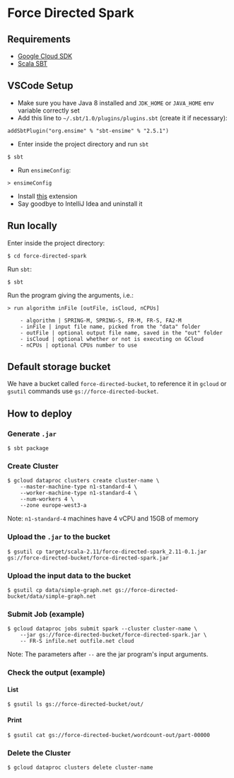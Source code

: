 # Force Directed Spark

## Requirements

- [Google Cloud SDK](https://cloud.google.com/sdk/)
- [Scala SBT](https://www.scala-sbt.org/)

## VSCode Setup

- Make sure you have Java 8 installed and `JDK_HOME` or `JAVA_HOME` env variable correctly set
- Add this line to `~/.sbt/1.0/plugins/plugins.sbt` (create it if necessary):

```
addSbtPlugin("org.ensime" % "sbt-ensime" % "2.5.1")
```

- Enter inside the project directory and run `sbt`

```
$ sbt
```

- Run `ensimeConfig`:

```
> ensimeConfig
```

- Install [this](https://marketplace.visualstudio.com/items?itemName=dragos.scala-lsp) extension
- Say goodbye to IntelliJ Idea and uninstall it

## Run locally

Enter inside the project directory:

```
$ cd force-directed-spark
```

Run `sbt`:

```
$ sbt
```

Run the program giving the arguments, i.e.:

```
> run algorithm inFile [outFile, isCloud, nCPUs]

    - algorithm | SPRING-M, SPRING-S, FR-M, FR-S, FA2-M
    - inFile | input file name, picked from the "data" folder
    - outFile | optional output file name, saved in the "out" folder
    - isCloud | optional whether or not is executing on GCloud
    - nCPUs | optional CPUs number to use
```

## Default storage bucket

We have a bucket called `force-directed-bucket`, to reference it in `gcloud` or `gsutil` commands use `gs://force-directed-bucket`.

## How to deploy

### Generate `.jar`

```
$ sbt package
```

### Create Cluster

```
$ gcloud dataproc clusters create cluster-name \
    --master-machine-type n1-standard-4 \
    --worker-machine-type n1-standard-4 \
    --num-workers 4 \
    --zone europe-west3-a
```
Note: `n1-standard-4` machines have 4 vCPU and 15GB of memory

### Upload the `.jar` to the bucket

```
$ gsutil cp target/scala-2.11/force-directed-spark_2.11-0.1.jar gs://force-directed-bucket/force-directed-spark.jar
```
### Upload the input data to the bucket

```
$ gsutil cp data/simple-graph.net gs://force-directed-bucket/data/simple-graph.net
```

### Submit Job (example)

```
$ gcloud dataproc jobs submit spark --cluster cluster-name \
    --jar gs://force-directed-bucket/force-directed-spark.jar \
    -- FR-S infile.net outfile.net cloud
```

Note: The parameters after `--` are the jar program's input arguments.

### Check the output (example)

#### List

```
$ gsutil ls gs://force-directed-bucket/out/
```

#### Print

```
$ gsutil cat gs://force-directed-bucket/wordcount-out/part-00000
```

### Delete the Cluster

```
$ gcloud dataproc clusters delete cluster-name
```
